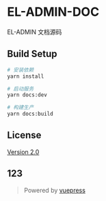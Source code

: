 # EL-ADMIN-DOC

EL-ADMIN 文档源码

## Build Setup
``` bash
# 安装依赖
yarn install

# 启动服务
yarn docs:dev

# 构建生产
yarn docs:build
```

## License
[Version 2.0](https://github.com/elunez/eladmin-doc/blob/master/LICENSE)

## 123
>Powered by [vuepress](https://vuepress.vuejs.org/zh/)
